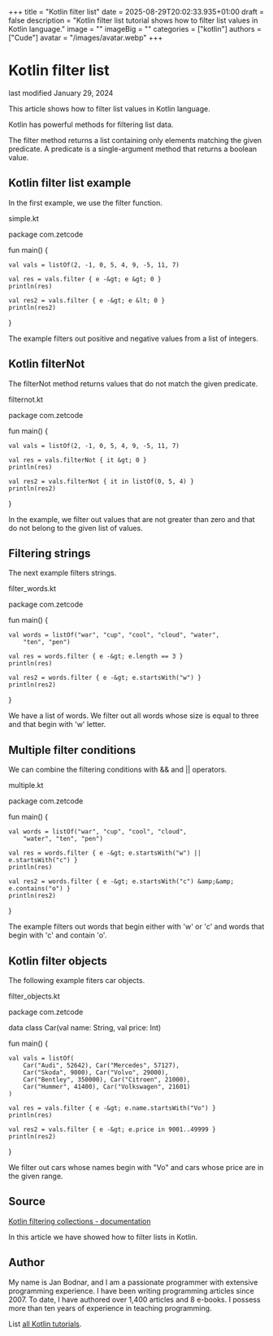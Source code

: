 +++
title = "Kotlin filter list"
date = 2025-08-29T20:02:33.935+01:00
draft = false
description = "Kotlin filter list tutorial shows how to filter list values in Kotlin language."
image = ""
imageBig = ""
categories = ["kotlin"]
authors = ["Cude"]
avatar = "/images/avatar.webp"
+++

# Kotlin filter list

last modified January 29, 2024

This article shows how to filter list values in Kotlin language.

Kotlin has powerful methods for filtering list data.

The filter method returns a list containing only elements matching
the given predicate. A predicate is a single-argument method that returns a 
boolean value.

## Kotlin filter list example

In the first example, we use the filter function.

simple.kt
  

package com.zetcode

fun main() {

    val vals = listOf(2, -1, 0, 5, 4, 9, -5, 11, 7)

    val res = vals.filter { e -&gt; e &gt; 0 }
    println(res)

    val res2 = vals.filter { e -&gt; e &lt; 0 }
    println(res2)
}

The example filters out positive and negative values from a list of integers.

## Kotlin filterNot

The filterNot method returns values that do not match the given 
predicate.

filternot.kt
  

package com.zetcode

fun main() {

    val vals = listOf(2, -1, 0, 5, 4, 9, -5, 11, 7)

    val res = vals.filterNot { it &gt; 0 }
    println(res)

    val res2 = vals.filterNot { it in listOf(0, 5, 4) }
    println(res2)
}

In the example, we filter out values that are not greater than zero and that 
do not belong to the given list of values.

## Filtering strings

The next example filters strings.

filter_words.kt
  

package com.zetcode

fun main() {

    val words = listOf("war", "cup", "cool", "cloud", "water", 
        "ten", "pen")

    val res = words.filter { e -&gt; e.length == 3 }
    println(res)

    val res2 = words.filter { e -&gt; e.startsWith("w") }
    println(res2)
}

We have a list of words. We filter out all words whose size is equal to three
and that begin with 'w' letter.

## Multiple filter conditions

We can combine the filtering conditions with &amp;&amp; and
|| operators.

multiple.kt
  

package com.zetcode

fun main() {

    val words = listOf("war", "cup", "cool", "cloud", 
        "water", "ten", "pen")

    val res = words.filter { e -&gt; e.startsWith("w") || e.startsWith("c") }
    println(res)

    val res2 = words.filter { e -&gt; e.startsWith("c") &amp;&amp; e.contains("o") }
    println(res2)
}

The example filters out words that begin either with 'w' or 'c' and words that 
begin with 'c' and contain 'o'.

## Kotlin filter objects

The following example fiters car objects.

filter_objects.kt
  

package com.zetcode

data class Car(val name: String, val price: Int)

fun main() {

    val vals = listOf(
        Car("Audi", 52642), Car("Mercedes", 57127),
        Car("Skoda", 9000), Car("Volvo", 29000),
        Car("Bentley", 350000), Car("Citroen", 21000),
        Car("Hummer", 41400), Car("Volkswagen", 21601)
    )

    val res = vals.filter { e -&gt; e.name.startsWith("Vo") }
    println(res)

    val res2 = vals.filter { e -&gt; e.price in 9001..49999 }
    println(res2)
}

We filter out cars whose names begin with "Vo" and cars whose price are in 
the given range. 

## Source

[Kotlin filtering collections - documentation](https://kotlinlang.org/docs/collection-filtering.html)

In this article we have showed how to filter lists in Kotlin.

## Author

My name is Jan Bodnar, and I am a passionate programmer with extensive
programming experience. I have been writing programming articles since 2007.
To date, I have authored over 1,400 articles and 8 e-books. I possess more
than ten years of experience in teaching programming.

List [all Kotlin tutorials](/kotlin/).